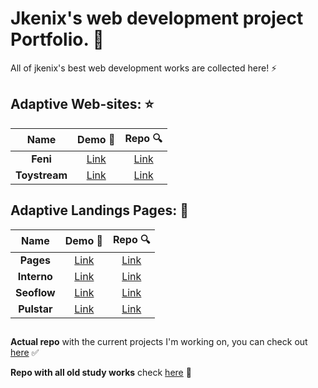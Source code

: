 # Jkenix's web development project Portfolio. 🙌

All of jkenix's best web development works are collected here! ⚡

## Adaptive Web-sites: ⭐  

|Name|Demo 🔗|Repo 🔍|
|:------------------:|:------:|:------:|
|**Feni**|[Link](https://feni.pages.dev/)|[Link](https://github.com/jkenix/jkenix-project/tree/feni-website)|
|**Toystream**|[Link](https://toystream.pages.dev/)|[Link](https://github.com/jkenix/jkenix.github.io/tree/toystream) |

## Adaptive Landings Pages: 🌟  

|Name|Demo 🔗|Repo 🔍|
|:------------------:|:------:|:------:|
|**Pages**|[Link](https://pages-668.pages.dev/)|[Link](https://github.com/jkenix/jkenix.github.io/tree/pages-page)|
|**Interno**|[Link](https://interno.pages.dev/)|[Link](https://github.com/jkenix/jkenix.github.io/tree/interno)|
|**Seoflow**|[Link](https://seoflow.pages.dev/)|[Link](https://github.com/jkenix/jkenix.github.io/tree/seoflow)|
|**Pulstar**|[Link](https://pulstar.pages.dev/)|[Link](https://github.com/jkenix/jkenix.github.io/tree/pulstar)|

## 
**Actual repo** with the current projects I'm working on, you can check out [here](https://github.com/jkenix/jkenix-projects) ✅

**Repo with all old study works** check [here](https://github.com/jkenix/jkenix.github.io) 🔗  
